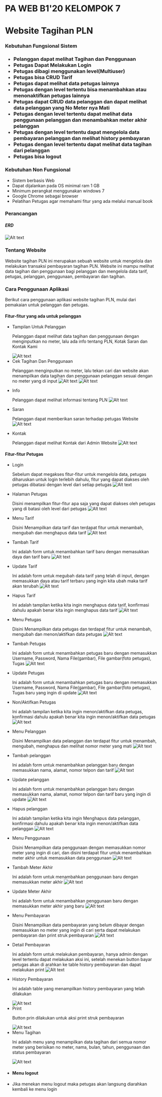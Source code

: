 <h1> PA WEB B1'20 KELOMPOK 7 </h1>

<h1>Website Tagihan PLN </h1>

<h3>Kebutuhan Fungsional Sistem<h3>

<ul>
<li>Pelanggan dapat melihat Tagihan dan Penggunaan</li>
<li>Petugas Dapat Melakukan Login</li>
<li>Petugas dibagi menggunakan level(Multiuser)</li>
<li>Petugas bisa CRUD Tarif</li>
<li>Petugas dapat melihat data petugas lainnya</li>
<li>Petugas dengan level tertentu bisa menambahkan atau menonaktifkan petugas lainnya</li>
<li>Petugas dapat CRUD data pelanggan dan dapat melihat data pelanggan yang No Meter nya Mati</li>
<li>Petugas dengan level tertentu dapat melihat data penggunaan pelanggan dan menambahkan meter akhir pelanggan</li>
<li>Petugas dengan level tertentu dapat mengelola data pembayaran pelanggan dan melihat history pembayaran</li>
<li>Petugas dengan level tertentu dapat melihat data tagihan dari pelanggan</li>
<li>Petugas bisa logout</li></ul>

<h3>Kebutuhan Non Fungsional</h3>

<ul>
<li>Sistem berbasis Web</li>
<li>Dapat dijalankan pada OS minimal ram 1 GB</li>
<li>Minimum perangkat menggunakan windows 7</li>
<li>Google Chrome sebagai browser</li>
<li>Pelatihan Petugas agar memahami fitur yang ada melalui manual book</li>
</ul>

<h3>Perancangan</h3>
<h5>ERD</h5>
<img src="database/ERD.jpeg" alt="Alt text" title="Optional title">

<h3>Tentang Website</h3>
<p>Website tagihan PLN ini merupakan sebuah website untuk mengelola dan melakukan transaksi pembayaran tagihan PLN.
Website ini mampu melihat data tagihan dan penggunaan bagi pelanggan dan mengelola data tarif, petugas, pelanggan,
penggunaan, pembayaran dan tagihan.</p>

<h3>Cara Penggunaan Aplikasi</h3>
<p>Berikut cara penggunaan aplikasi website tagihan PLN, mulai dari pemakaian untuk pelanggan dan petugas.</p>

<h4>Fitur-fitur yang ada untuk pelanggan</h4>
<ul>
<li>Tampilan Untuk Pelanggan</li>
<p> Pelanggan dapat melihat data tagihan dan penggunaan dengan menginputkan no meter, lalu ada info tentang PLN, Kotak Saran
dan Kontak Kami</p>
<img src="SS/pelanggan/cek meter.jpeg" alt="Alt text" title="Optional title">
<li>Cek Tagihan Dan Penggunaan</li>
<p>Pelanggan menginputkan no meter, lalu tekan cari dan website akan menampilkan data tagihan dan penggunaan pelanggan sesuai dengan
no meter yang di input
<img src="SS/pelanggan/input meter.jpeg" alt="Alt text" title="Optional title">
<img src="SS/pelanggan/hasil cm.jpeg" alt="Alt text" title="Optional title">
<li>Info</li>
<p>Pelanggan dapat melihat informasi tentang PLN
<img src="SS/pelanggan/info.jpeg" alt="Alt text" title="Optional title">
<li>Saran</li>
<p>Pelanggan dapat memberikan saran terhadap petugas Website
<img src="SS/pelanggan/saran.jpeg" alt="Alt text" title="Optional title">
<li>Kontak</li>
<p>Pelanggan dapat melihat Kontak dari Admin Website
<img src="SS/pelanggan/kontak.jpeg" alt="Alt text" title="Optional title">
</ul>

<h4>Fitur-fitur Petugas</h4>
<ul>
<li>Login</li>
<p> Sebelum dapat megakses fitur-fitur untuk mengelola data, petugas diharuskan untuk login terlebih dahulu,
fitur yang dapat diakses oleh petugas dibatasi dengan level dari setiap petugas
<img src="SS/petugas/login.jpeg" alt="Alt text" title="Optional title">
<li>Halaman Petugas</li>
<p>Disini menampilkan fitur-fitur apa saja yang dapat diakses oleh petugas yang di batasi oleh level dari petugas
<img src="SS/petugas/tampilan petugas.jpeg" alt="Alt text" title="Optional title">
<li>Menu Tarif</li>
<p>Disini Menampilkan data tarif dan terdapat fitur untuk menambah, mengubah dan menghapus data tarif
<img src="SS/petugas/tarif.jpeg" alt="Alt text" title="Optional title">
<li>Tambah Tarif</li>
<p>Ini adalah form untuk menambahkan tarif baru dengan memasukkan daya dan tarif baru
<img src="SS/petugas/Ttarif.jpeg" alt="Alt text" title="Optional title">
<li>Update Tarif</li>
<p>Ini adalah form untuk megubah data tarif yang telah di input, dengan memasukkan daya atau tarif terbaru yang ingin kita ubah maka tarif akan terubah
<img src="SS/petugas/Utarif.jpeg" alt="Alt text" title="Optional title">
<li>Hapus Tarif</li>
<p>Ini adalah tampilan ketika kita ingin menghapus data tarif, konfirmasi dahulu apakah benar kita ingin menghapus data tarif
<img src="SS/petugas/Dtarif.jpeg" alt="Alt text" title="Optional title">
<li>Menu Petugas</li>
<p>Disini Menampilkan data petugas dan terdapat fitur untuk menambah, mengubah dan menon/aktifkan data petugas
<img src="SS/petugas/petugas.jpeg" alt="Alt text" title="Optional title">
<li>Tambah Petugas</li>
<p>Ini adalah form untuk menambahkan petugas baru dengan memasukkan Username, Password, Nama File(gambar), File gambar(foto petugas), Tugas
<img src="SS/petugas/Tpetugas.jpeg" alt="Alt text" title="Optional title">
<li>Update Petugas</li>
<p>Ini adalah form untuk menambahkan petugas baru dengan memasukkan Username, Password, Nama File(gambar), File gambar(foto petugas), Tugas baru yang ingin di update
<img src="SS/petugas/Upetugas.jpeg" alt="Alt text" title="Optional title">
<li>Non/Aktifkan Petugas</li>
<p>Ini adalah tampilan ketika kita ingin menon/aktifkan data petugas, konfirmasi dahulu apakah benar kita ingin menon/aktifkan data petugas
<img src="SS/petugas/Npetugas.jpeg" alt="Alt text" title="Optional title">
<li>Menu Pelanggan</li>
<p>Disini Menampilkan data pelanggan dan terdapat fitur untuk menambah, mengubah, menghapus dan melihat nomor meter yang mati
<img src="SS/petugas/pelanggan.jpeg" alt="Alt text" title="Optional title">
<li>Tambah pelanggan</li>
<p>Ini adalah form untuk menambahkan pelanggan baru dengan memasukkan nama, alamat, nomor telpon dan tarif
<img src="SS/petugas/Tpelanggan.jpeg" alt="Alt text" title="Optional title">
<li>Update pelanggan</li>
<p>Ini adalah form untuk menambahkan pelanggan baru dengan memasukkan nama, alamat, nomor telpon dan tarif baru yang ingin di update
<img src="SS/petugas/Upelanggan.jpeg" alt="Alt text" title="Optional title">
<li>Hapus pelanggan</li>
<p>Ini adalah tampilan ketika kita ingin Menghapus data pelanggan, konfirmasi dahulu apakah benar kita ingin menon/aktifkan data pelanggan
<img src="SS/petugas/Dpelanggan.jpeg" alt="Alt text" title="Optional title">
<li>Menu Penggunaan</li>
<p>Disini Menampilkan data penggunaan dengan memasukkan nomor meter yang ingin di cari, dan disini terdapat fitur untuk menambahkan meter akhir untuk memasukkan data penggunaan
<img src="SS/petugas/penggunaan.jpeg" alt="Alt text" title="Optional title">
<li>Tambah Meter Akhir</li>
<p>Ini adalah form untuk menambahkan penggunaan baru dengan memasukkan meter akhir
<img src="SS/petugas/Tpenggunaan.jpeg" alt="Alt text" title="Optional title">
<li>Update Meter Akhir</li>
<p>Ini adalah form untuk menambahkan penggunaan baru dengan memasukkan meter akhir yang baru
<img src="SS/petugas/Upenggunaan.jpeg" alt="Alt text" title="Optional title">
<li>Menu Pembayaran</li>
<p>Disini Menampilkan data pembayaran yang belum dibayar dengan memasukkan no meter yang ingin di cari serta dapat melakukan pembayaran dan print struk pembayaran
<img src="SS/petugas/pembayaran.jpeg" alt="Alt text" title="Optional title">
<li>Detail Pembayaran</li>
<p>Ini adalah form untuk melakukan pembayaran, hanya admin dengan level tertentu dapat melakukan aksi ini, setelah menekan button bayar petugas akan di arahkan ke table history pembayaran dan dapat melakukan print
<img src="SS/petugas/Dbayar.jpeg" alt="Alt text" title="Optional title">
<li>History Pembayaran</li>
<p>Ini adalah table yang menampilkan history pembayaran yang telah dilakukan</p>
<img src="SS/petugas/Hbayar.jpeg" alt="Alt text" title="Optional title">
<li>Print</li>
<p>Button prin dilakukan untuk aksi print struk pembayaran</p>
<img src="SS/petugas/print.jpeg" alt="Alt text" title="Optional title">
<li>Menu Tagihan</li>
<p>Ini adalah menu yang menampilkan data tagihan dari semua nomor meter yang berisikan no meter, nama, bulan, tahun, penggunaan dan status pembayaran</p>
<img src="SS/petugas/tagihan.jpeg" alt="Alt text" title="Optional title">
<li><h4>Menu logout</h4><li>
<p>Jika menekan menu logout maka petugas akan langsung diarahkan kembali ke menu login
</ul>